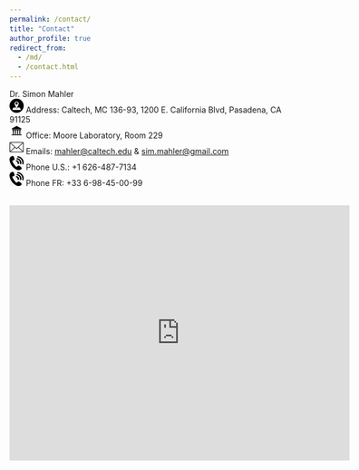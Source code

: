 ```yaml
---
permalink: /contact/
title: "Contact"
author_profile: true
redirect_from: 
  - /md/
  - /contact.html
---
```


Dr. Simon Mahler
<br> <img src="../images/address.png" alt="Address" style="width:25px;height:25px;"> Address: Caltech, MC 136-93, 1200 E. California Blvd, Pasadena, CA 91125
<br> <img src="../images/building.png" alt="Building" style="width:25px;height:25px;"> Office: Moore Laboratory, Room 229
<br> <img src="../images/email.png" alt="Email" style="width:25px;height:25px;"> Emails: mahler@caltech.edu & sim.mahler@gmail.com
<br> <img src="../images/phone.png" alt="PhoneUS" style="width:25px;height:25px;"> Phone U.S.: +1 626-487-7134 
<br> <img src="../images/phone.png" alt="PhoneFR" style="width:25px;height:25px;"> Phone FR: +33 6-98-45-00-99

<br>
<iframe src="https://www.google.com/maps/embed?pb=!1m18!1m12!1m3!1d3302.259034990722!2d-118.12722022379234!3d34.139714413105715!2m3!1f0!2f0!3f0!3m2!1i1024!2i768!4f13.1!3m3!1m2!1s0x80c2c3581821ddd9%3A0xd8297014b593f838!2sMoore%20Laboratory%2C%20Pasadena%2C%20CA%2091125!5e0!3m2!1sen!2sus!4v1733873734107!5m2!1sen!2sus" width="600" height="450" style="border:0;" allowfullscreen="" loading="lazy" referrerpolicy="no-referrer-when-downgrade"></iframe>
